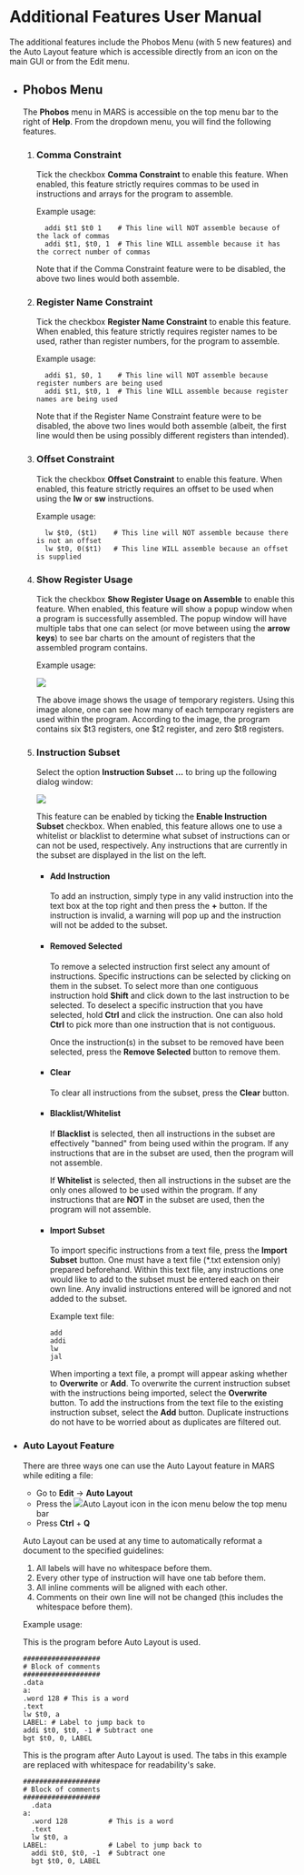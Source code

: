 Additional Features User Manual
===============================

The additional features include the Phobos Menu (with 5 new features)
and the Auto Layout feature which is accessible directly from an icon on
the main GUI or from the Edit menu.

-   Phobos Menu
    -----------

    The **Phobos** menu in MARS is accessible on the top menu bar to the
    right of **Help**. From the dropdown menu, you will find the
    following features.

    1.  ### Comma Constraint

        Tick the checkbox **Comma Constraint** to enable this feature.
        When enabled, this feature strictly requires commas to be used
        in instructions and arrays for the program to assemble.

        Example usage:

              addi $t1 $t0 1    # This line will NOT assemble because of the lack of commas
              addi $t1, $t0, 1  # This line WILL assemble because it has the correct number of commas

        Note that if the Comma Constraint feature were to be disabled,
        the above two lines would both assemble.

    2.  ### Register Name Constraint

        Tick the checkbox **Register Name Constraint** to enable this
        feature. When enabled, this feature strictly requires register
        names to be used, rather than register numbers, for the program
        to assemble.

        Example usage:

              addi $1, $0, 1    # This line will NOT assemble because register numbers are being used
              addi $t1, $t0, 1  # This line WILL assemble because register names are being used

        Note that if the Register Name Constraint feature were to be
        disabled, the above two lines would both assemble (albeit, the
        first line would then be using possibly different registers than
        intended).

    3.  ### Offset Constraint

        Tick the checkbox **Offset Constraint** to enable this feature.
        When enabled, this feature strictly requires an offset to be
        used when using the **lw** or **sw** instructions.

        Example usage:

              lw $t0, ($t1)    # This line will NOT assemble because there is not an offset
              lw $t0, 0($t1)   # This line WILL assemble because an offset is supplied

    4.  ### Show Register Usage

        Tick the checkbox **Show Register Usage on Assemble** to enable
        this feature. When enabled, this feature will show a popup
        window when a program is successfully assembled. The popup
        window will have multiple tabs that one can select (or move
        between using the **arrow keys**) to see bar charts on the
        amount of registers that the assembled program contains.

        Example usage:

        ![](bar-chart-example.png)

        The above image shows the usage of temporary registers. Using
        this image alone, one can see how many of each temporary
        registers are used within the program. According to the image,
        the program contains six \$t3 registers, one \$t2 register, and
        zero \$t8 registers.

    5.  ### Instruction Subset

        Select the option **Instruction Subset ...** to bring up the
        following dialog window:

        ![](instruction-subset-window.png)

        This feature can be enabled by ticking the **Enable Instruction
        Subset** checkbox. When enabled, this feature allows one to use
        a whitelist or blacklist to determine what subset of
        instructions can or can not be used, respectively. Any
        instructions that are currently in the subset are displayed in
        the list on the left.

        -   #### Add Instruction

            To add an instruction, simply type in any valid instruction
            into the text box at the top right and then press the **+**
            button. If the instruction is invalid, a warning will pop up
            and the instruction will not be added to the subset.

        -   #### Removed Selected

            To remove a selected instruction first select any amount of
            instructions. Specific instructions can be selected by
            clicking on them in the subset. To select more than one
            contiguous instruction hold **Shift** and click down to the
            last instruction to be selected. To deselect a specific
            instruction that you have selected, hold **Ctrl** and click
            the instruction. One can also hold **Ctrl** to pick more
            than one instruction that is not contiguous.

            Once the instruction(s) in the subset to be removed have
            been selected, press the **Remove Selected** button to
            remove them.

        -   #### Clear

            To clear all instructions from the subset, press the
            **Clear** button.

        -   #### Blacklist/Whitelist

            If **Blacklist** is selected, then all instructions in the
            subset are effectively "banned" from being used within the
            program. If any instructions that are in the subset are
            used, then the program will not assemble.

            If **Whitelist** is selected, then all instructions in the
            subset are the only ones allowed to be used within the
            program. If any instructions that are **NOT** in the subset
            are used, then the program will not assemble.

        -   #### Import Subset

            To import specific instructions from a text file, press the
            **Import Subset** button. One must have a text file (\*.txt
            extension only) prepared beforehand. Within this text file,
            any instructions one would like to add to the subset must be
            entered each on their own line. Any invalid instructions
            entered will be ignored and not added to the subset.

            Example text file:

                add
                addi
                lw
                jal

            When importing a text file, a prompt will appear asking
            whether to **Overwrite** or **Add**. To overwrite the
            current instruction subset with the instructions being
            imported, select the **Overwrite** button. To add the
            instructions from the text file to the existing instruction
            subset, select the **Add** button. Duplicate instructions do
            not have to be worried about as duplicates are filtered out.

-   ### Auto Layout Feature

    There are three ways one can use the Auto Layout feature in MARS
    while editing a file:

    -   Go to **Edit** -\> **Auto Layout**
    -   Press the ![](../images/AutoLayout22.png)Auto Layout icon in the
        icon menu below the top menu bar
    -   Press **Ctrl** + **Q**

    Auto Layout can be used at any time to automatically reformat a
    document to the specified guidelines:

    1.  All labels will have no whitespace before them.
    2.  Every other type of instruction will have one tab before them.
    3.  All inline comments will be aligned with each other.
    4.  Comments on their own line will not be changed (this includes
        the whitespace before them).

    Example usage:

    This is the program before Auto Layout is used.

        ###################
        # Block of comments
        ###################
        .data
        a:
        .word 128 # This is a word
        .text
        lw $t0, a
        LABEL: # Label to jump back to
        addi $t0, $t0, -1 # Subtract one
        bgt $t0, 0, LABEL

    This is the program after Auto Layout is used. The tabs in this example are replaced with whitespace for readability's sake.

        ###################
        # Block of comments
        ###################
          .data
        a:
          .word 128          # This is a word
          .text
          lw $t0, a
        LABEL:               # Label to jump back to
          addi $t0, $t0, -1  # Subtract one
          bgt $t0, 0, LABEL


